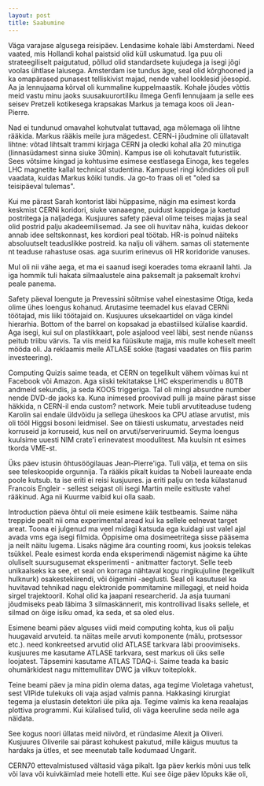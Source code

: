 ```yaml
---
layout: post
title: Saabumine
---
```


Väga varajase algusega reisipäev. Lendasime kohale läbi Amsterdami. Need vaated, mis Hollandi kohal paistsid olid küll uskumatud. Iga puu oli strateegiliselt paigutatud, põllud olid standardsete kujudega ja isegi jõgi voolas ühtlase laiusega. Amsterdam ise tundus äge, seal olid kõrghooned ja ka omapärased punasest telliskivist majad, nende vahel looklesid jõesopid. Aa ja lennujaama kõrval oli kummaline kuppelmaastik. Kohale jõudes võttis meid vastu minu jaoks suusakuurortiliku ilmega Genfi lennujaam ja selle ees seisev Pretzeli kotikesega krapsakas Markus ja temaga koos oli Jean-Pierre. 

Nad ei tundunud omavahel kohutvalat tuttavad, aga mõlemaga oli lihtne rääkida. Markus rääkis meile jura mägedest. CERN-i jõudmine oli üllatavalt lihtne: võtad lihtsalt trammi kirjaga CERN ja oledki kohal alla 20 minutiga (linnasüdamest sinna siuke 30min). Kampus ise oli kohutavalt futuristlik. Sees võtsime kingad ja kohtusime esimese eestlasega Einoga, kes tegeles LHC magnetite kallal technical studentina. Kampusel ringi kõndides oli pull vaadata, kuidas Markus kõiki tundis. Ja go-to fraas oli et "oled sa teisipäeval tulemas".

Kui me pärast Sarah kontorist läbi hüppasime, nägin ma esimest korda keskmist CERNi koridori, siuke vanaaegne, puidust kappidega ja kaetud postritega ja naljadega. Kusjuures safety päeval olime teises majas ja seal olid postrid palju akadeemilisemad. Ja see oli huvitav näha, kuidas dekoor annab idee seltskonnast, kes kordiori peal töötab. HR-is polnud näiteks absoluutselt teaduslikke postreid. ka nalju oli vähem. samas oli statemente nt teaduse rahastuse osas. aga suurim erinevus oli HR koridoride vanuses. 

Mul oli nii vähe aega, et ma ei saanud isegi koerades toma ekraanil lahti. Ja iga hommik tuli hakata silmaalustele aina paksemalt ja paksemalt krohvi peale panema. 

Safety päeval loengute ja Prevessini sõitmise vahel einestasime Otiga, keda olime ühes loengus kohanud. Arutasime teemadel kus elavad CERNi töötajad, mis liiki töötajaid on. Kusjuures uksekaartidel on väga kindel hierarhia. Bottom of the barrel on kopsakad ja ebastiilsed külalise kaardid. Aga isegi, kui sul on plastikkaart, pole asjalood veel läbi, sest nende nüanss peitub triibu värvis.
Ta viis meid ka füüsikute majja, mis mulle koheselt meelt mööda oli. Ja reklaamis meile ATLASE sokke (tagasi vaadates on fliis parim investeering). 

Computing Quizis saime teada, et CERN on tegelikult vähem võimas kui nt Facebook või Amazon. Aga siiski tekitatakse LHC eksperimendis u 80TB andmeid sekundis, ja seda KOOS triggeriga. Tal oli mingi absurdne number nende DVD-de jaoks ka. Kuna inimesed proovivad pulli ja maine pärast sisse häkkida, n CERN-il enda custom? network. Meie tubli arvutiteaduse tudeng Karolin sai endale üldvõidu ja sellega üheskoos ka CPU atlase arvutist, mis oli tööl Higgsi bosoni leidmisel. See on täiesti uskumatu, arvestades neid korruseid ja korruseid, kus neil on arvuti/serveriruumid. Seyma loengus kuulsime uuesti NIM crate'i erinevatest moodulitest. Ma kuulsin nt esimes tkorda VME-st. 

Üks päev istusin õhtusöögilauas Jean-Pierre'iga. Tuli välja, et tema on siis see teleskoopide orgunnija. Ta rääkis pikalt kuidas ta Nobeli laureaate enda poole kutsub. ta ise eriti ei reisi kusjuures. ja eriti palju on teda külastanud Francois Engleir - sellest seigast oli isegi Martin meile esitluste vahel rääkinud. Aga nii Kuurme vaibid kui olla saab. 

Introduction päeva õhtul oli meie esimene käik testbeamis. Saime näha treppide pealt nii oma experimental aread kui ka sellele eelnevat target areat. Toona ei julgenud ma veel midagi katsuda ega kuidagi ust valel ajal avada vms ega isegi filmida. Õppisime oma dosimeetritega sisse pääsema ja neilt näitu lugema. Lisaks nägime ära counting roomi, kus jooksis telekas tsükkel.
Peale esimest korda enda eksperimendi nägemist nägime ka ühte oluliselt suursugusemat eksperimenti - anitmatter factoryt. Selle teeb unikaalseks ka see, et seal on korraga nähtaval kogu ringikujuline (tegelikult hulknurk) osakestekiirendi, või õigemini -aeglusti. Seal oli kasutusel ka huvitavad tehnikad nagu elektronide pommitamine millegagi, et neid hoida sirgel trajektooril. Kohal olid ka jaapani researcherid. Ja asja tuumani jõudmiseks peab läbima 3 silmaskännerit, mis kontrollivad lisaks sellele, et silmad on õige isiku omad, ka seda, et sa oled elus. 

Esimene beami päev alguses viidi meid computing kohta, kus oli palju huugavaid arvuteid. ta näitas meile arvuti komponente (mälu, protsessor etc.). need konkreetsed arvutid olid ATLASE tarkvara läbi proovimiseks. kusjuures me kasutame ATLASE tarkvara, sest markus oli üks selle loojatest. Täpsemini kasutame ATLAS TDAQ-i. Saime teada ka basic ohumärkidest nagu mittemullitav DWC ja vilkuv toiteplokk. 

Teine beami päev ja mina pidin olema datas, aga tegime Violetaga vahetust, sest VIPide tulekuks oli vaja asjad valmis panna. Hakkasingi kirurgiat tegema ja elustasin detektori üle pika aja. Tegime valmis ka kena reaalajas plottiva programmi. Kui külalised tulid, oli väga keeruline seda neile aga näidata.

See kogus noori üllatas meid niivõrd, et ründasime Alexit ja Oliveri. Kusjuures Oliverile sai pärast kohukest pakutud, mille käigus muutus ta hardaks ja ütles, et see meenutab talle kodumaad Ungarit. 

CERN70 ettevalmistused vältasid väga pikalt. Iga päev kerkis mõni uus telk või lava või kuivkäimlad meie hotelli ette. Kui see õige päev lõpuks käe oli, 
